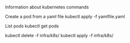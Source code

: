 Information about kubernetes commands

Create a pod from a yaml file
kubectl apply -f yamlfile.yaml

List pods
kubectl get pods

kubectl delete -f infra/k8s/
kubectl apply -f infra/k8s/
